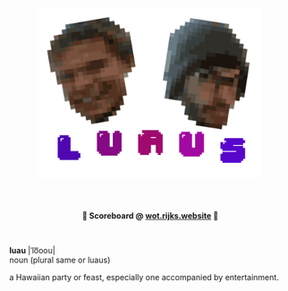 <h1 align="center">
	<img width="400" src="media/logo.png" alt="Logo">
	<br>
	<br>
</h1>

<p align="center">
	<b>🚨 Scoreboard @ <a href="http://wot.rijks.website">wot.rijks.website</a> 🚨</b>
</p>

<br>

**luau** |ˈlo͞oou|  
noun (plural same or luaus)  

a Hawaiian party or feast, especially one accompanied by entertainment.

